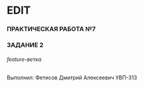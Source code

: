 # EDIT
### ПРАКТИЧЕСКАЯ РАБОТА №7
### ЗАДАНИЕ 2
###### feature-ветка
Выполнил:
Фетисов Дмитрий Алексеевич
УВП-313
